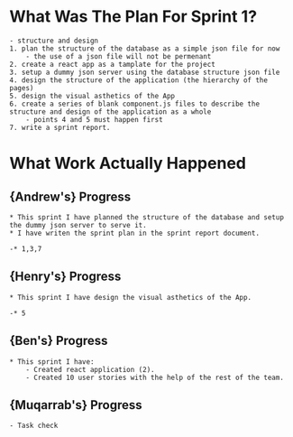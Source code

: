 # What Was The Plan For Sprint 1?

    - structure and design
    1. plan the structure of the database as a simple json file for now
        - the use of a json file will not be permenant
    2. create a react app as a tamplate for the project
    3. setup a dummy json server using the database structure json file
    4. design the structure of the application (the hierarchy of the pages)
    5. design the visual asthetics of the App
    6. create a series of blank component.js files to describe the structure and design of the application as a whole
        - points 4 and 5 must happen first
    7. write a sprint report.

# What Work Actually Happened

## {Andrew's} Progress

    * This sprint I have planned the structure of the database and setup the dummy json server to serve it.
    * I have writen the sprint plan in the sprint report document.

    -* 1,3,7

## {Henry's} Progress

    * This sprint I have design the visual asthetics of the App.

    -* 5

## {Ben's} Progress

    * This sprint I have:
        - Created react application (2).
        - Created 10 user stories with the help of the rest of the team.

## {Muqarrab's} Progress
    - Task check
